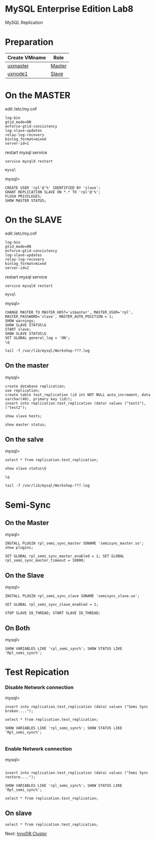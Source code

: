 # MySQL Enterprise Edition Lab8
MySQL Replication

# Preparation
|Create VMname| Role    |
|------------------------|------------------------|
|[uxmaster](../lab1) |[Master](../lab8#on-the-master)
|[uxnode1](../lab1) |[Slave](../lab8#on-the-master)

# On the MASTER
edit /etc/my.cnf 
```
log-bin
gtid_mode=ON
enforce-gtid-consistency
log-slave-updates
relay-log-recovery
binlog_format=mixed
server-id=1
```
restart mysql service 
```
service mysqld restart
```
```
mysql
```
mysql>
```
CREATE USER 'rpl'@'%' IDENTIFIED BY 'slave';
GRANT REPLICATION SLAVE ON *.* TO 'rpl'@'%';
FLUSH PRIVILEGES;
SHOW MASTER STATUS;
```
# On the SLAVE
edit /etc/my.cnf 
```
log-bin
gtid_mode=ON
enforce-gtid-consistency
log-slave-updates
relay-log-recovery
binlog_format=mixed
server-id=2
```
restart mysql service 
```
service mysqld restart
```
```
mysql
```
mysql>
```
CHANGE MASTER TO MASTER_HOST='u1master', MASTER_USER='rpl', MASTER_PASSWORD='slave', MASTER_AUTO_POSITION = 1;
SHOW warnings;
SHOW SLAVE STATUS\G
START slave;
SHOW SLAVE STATUS\G
SET GLOBAL general_log = 'ON';
\q

```
```
tail -f /var/lib/mysql/Workshop-???.log
```
## On the master
mysql>
```
create database replication;
use replication;
create table test_replication (id int NOT NULL auto_increment, data varchar(40), primary key (id));
insert into replication.test_replication (data) values ("test1"), ("test2");

show slave hosts;

show master status;
```
## On the salve
mysql>
```
select * from replication.test_replication;

show slave status\G

\q
```
```
tail -f /var/lib/mysql/Workshop-???.log
```

# Semi-Sync
## On the Master
mysql>
```
INSTALL PLUGIN rpl_semi_sync_master SONAME 'semisync_master.so';
show plugins;

SET GLOBAL rpl_semi_sync_master_enabled = 1; SET GLOBAL rpl_semi_sync_master_timeout = 10000;

```
## On the Slave
mysql>
```
INSTALL PLUGIN rpl_semi_sync_slave SONAME 'semisync_slave.so';

SET GLOBAL rpl_semi_sync_slave_enabled = 1;

STOP SLAVE IO_THREAD; START SLAVE IO_THREAD;

```
## On Both
mysql>
```
SHOW VARIABLES LIKE 'rpl_semi_sync%'; SHOW STATUS LIKE 'Rpl_semi_sync%';
```
# Test Repication
### Disable Network connection 
mysql>
```
insert into replication.test_replication (data) values ("Semi Sync broken....");

select * from replication.test_replication;

SHOW VARIABLES LIKE 'rpl_semi_sync%'; SHOW STATUS LIKE 'Rpl_semi_sync%';


```
### Enable Network connection 
mysql>
```

insert into replication.test_replication (data) values ("Semi Sync restore....");

SHOW VARIABLES LIKE 'rpl_semi_sync%'; SHOW STATUS LIKE 'Rpl_semi_sync%';

select * from replication.test_replication;
```
## On slave
```
select * from replication.test_replication;
```

Next: [InnoDB Cluster](../lab9) 
